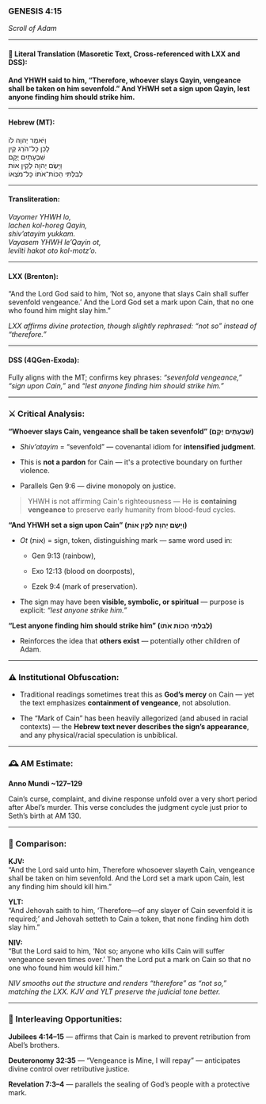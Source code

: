 ### **GENESIS 4:15**

_Scroll of Adam_

---

#### 📜 Literal Translation (Masoretic Text, Cross-referenced with LXX and DSS):

**And YHWH said to him, “Therefore, whoever slays Qayin, vengeance shall be taken on him sevenfold.” And YHWH set a sign upon Qayin, lest anyone finding him should strike him.**

---

#### Hebrew (MT):

וַיֹּאמֶר יְהוָה לוֹ  
לָכֵן כָּל־הֹרֵג קַיִן  
שִׁבְעָתַיִם יֻקָּם  
וַיָּשֶׂם יְהוָה לְקַיִן אוֹת  
לְבִלְתִּי הַכּוֹת־אֹתוֹ כָּל־מֹצְאוֹ

---

#### Transliteration:

_Vayomer YHWH lo,  
lachen kol-horeg Qayin,  
shiv’atayim yukkam.  
Vayasem YHWH le’Qayin ot,  
levilti hakot oto kol-motz’o._

---

#### LXX (Brenton):

“And the Lord God said to him, ‘Not so, anyone that slays Cain shall suffer sevenfold vengeance.’ And the Lord God set a mark upon Cain, that no one who found him might slay him.”

_LXX affirms divine protection, though slightly rephrased: “not so” instead of “therefore.”_

---

#### DSS (4QGen-Exoda):

Fully aligns with the MT; confirms key phrases: _“sevenfold vengeance,” “sign upon Cain,”_ and _“lest anyone finding him should strike him.”_

---

### ⚔️ Critical Analysis:

**“Whoever slays Cain, vengeance shall be taken sevenfold” (שִׁבְעָתַיִם יֻקָּם)**

- _Shiv’atayim_ = “sevenfold” — covenantal idiom for **intensified judgment**.
    
- This is **not a pardon** for Cain — it's a protective boundary on further violence.
    
- Parallels Gen 9:6 — divine monopoly on justice.
    

> YHWH is not affirming Cain's righteousness — He is **containing vengeance** to preserve early humanity from blood-feud cycles.

**“And YHWH set a sign upon Cain” (וַיָּשֶׂם יְהוָה לְקַיִן אוֹת)**

- _Ot_ (אוֹת) = sign, token, distinguishing mark — same word used in:
    
    - Gen 9:13 (rainbow),
        
    - Exo 12:13 (blood on doorposts),
        
    - Ezek 9:4 (mark of preservation).
        
- The sign may have been **visible, symbolic, or spiritual** — purpose is explicit: _“lest anyone strike him.”_
    

**“Lest anyone finding him should strike him” (לְבִלְתִּי הַכּוֹת אֹתוֹ)**

- Reinforces the idea that **others exist** — potentially other children of Adam.
    

---

### ⚠️ Institutional Obfuscation:

- Traditional readings sometimes treat this as **God’s mercy** on Cain — yet the text emphasizes **containment of vengeance**, not absolution.
    
- The “Mark of Cain” has been heavily allegorized (and abused in racial contexts) — the **Hebrew text never describes the sign’s appearance**, and any physical/racial speculation is unbiblical.
    

---

### 🕰️ AM Estimate:

**Anno Mundi ~127–129**

Cain’s curse, complaint, and divine response unfold over a very short period after Abel’s murder. This verse concludes the judgment cycle just prior to Seth’s birth at AM 130.

---

### 📖 Comparison:

**KJV:**  
“And the Lord said unto him, Therefore whosoever slayeth Cain, vengeance shall be taken on him sevenfold. And the Lord set a mark upon Cain, lest any finding him should kill him.”

**YLT:**  
“And Jehovah saith to him, ‘Therefore—of any slayer of Cain sevenfold it is required;’ and Jehovah setteth to Cain a token, that none finding him doth slay him.”

**NIV:**  
“But the Lord said to him, ‘Not so; anyone who kills Cain will suffer vengeance seven times over.’ Then the Lord put a mark on Cain so that no one who found him would kill him.”

_NIV smooths out the structure and renders “therefore” as “not so,” matching the LXX. KJV and YLT preserve the judicial tone better._

---

### 🔗 Interleaving Opportunities:

**Jubilees 4:14–15** — affirms that Cain is marked to prevent retribution from Abel’s brothers.

**Deuteronomy 32:35** — “Vengeance is Mine, I will repay” — anticipates divine control over retributive justice.

**Revelation 7:3–4** — parallels the sealing of God’s people with a protective mark.